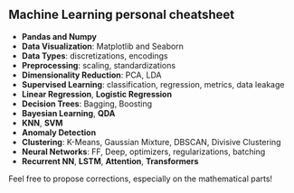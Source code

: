 ## Machine Learning personal cheatsheet

- **Pandas and Numpy**
- **Data Visualization**: Matplotlib and Seaborn
- **Data Types**: discretizations, encodings
- **Preprocessing**: scaling, standardizations
- **Dimensionality Reduction**: PCA, LDA
- **Supervised Learning**: classification, regression, metrics, data leakage
- **Linear Regression**, **Logistic Regression**
- **Decision Trees**: Bagging, Boosting
- **Bayesian Learning**, **QDA**
- **KNN**, **SVM**
- **Anomaly Detection**
- **Clustering**: K-Means, Gaussian Mixture, DBSCAN, Divisive Clustering
- **Neural Networks**: FF, Deep, optimizers, regularizations, batching
- **Recurrent NN**, **LSTM**, **Attention**, **Transformers**

Feel free to propose corrections, especially on the mathematical parts!
